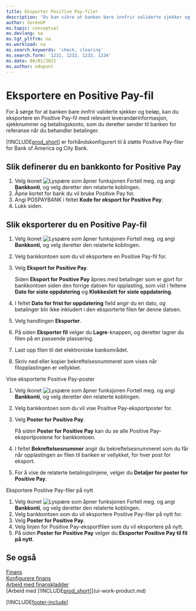 ```yaml
---
title: Eksporter Positive Pay-filer
description: 'Du kan sikre at banken bare innfrir validerte sjekker og beløp, ved å eksportere en Positive Pay-fil som inneholder leverandør-og betalingsinformasjon.'
author: SorenGP
ms.topic: conceptual
ms.devlang: na
ms.tgt_pltfrm: na
ms.workload: na
ms.search.keywords: 'check, clearing'
ms.search.form: '1231, 1232, 1233, 1234'
ms.date: 04/01/2021
ms.author: edupont
---
```

# Eksportere en Positive Pay-fil
For å sørge for at banken bare innfrir validerte sjekker og beløp, kan du eksportere en Positive Pay-fil med relevant leverandørinformasjon, sjekknummer og betalingskonto, som du deretter sender til banken for referanse når du behandler betalinger.

[!INCLUDE[prod_short](includes/prod_short.md)] er forhåndskonfigurert til å støtte Positive Pay-filer for Bank of America og City Bank.

## Slik definerer du en bankkonto for Positive Pay
1. Velg ikonet ![Lyspære som åpner funksjonen Fortell meg.](media/ui-search/search_small.png "Fortell hva du vil gjøre") og angi **Bankkonti**, og velg deretter den relaterte koblingen.
2. Åpne kortet for bank du vil bruke Positive Pay for.
3. Angi POSPAYBANK i feltet **Kode for eksport for Positive Pay**.
4. Lukk siden.

## Slik eksporterer du en Positive Pay-fil
1. Velg ikonet ![Lyspære som åpner funksjonen Fortell meg.](media/ui-search/search_small.png "Fortell hva du vil gjøre") og angi **Bankkonti**, og velg deretter den relaterte koblingen.
2. Velg bankkontoen som du vil eksportere en Positive Pay-fil for.
3. Velg **Eksport for Positive Pay**.

    Siden **Eksport for Positive Pay** åpnes med betalinger som er gjort for bankkontoen siden den forrige datoen for opplasting, som vist i feltene **Dato for siste oppdatering** og **Klokkeslett for siste oppdatering**.
4. I feltet **Dato for frist for oppdatering** field angir du en dato, og betalinger blir ikke inkludert i den eksporterte filen før denne datoen.
5. Velg handlingen **Eksporter**.
6. På siden **Eksporter fil** velger du **Lagre**-knappen, og deretter lagrer du filen på en passende plassering.
7. Last opp filen til det elektroniske bankområdet.
8. Skriv ned eller kopier bekreftelsesnummeret som vises når filopplastingen er vellykket.

Vise eksporterte Positive Pay-poster

1. Velg ikonet ![Lyspære som åpner funksjonen Fortell meg.](media/ui-search/search_small.png "Fortell hva du vil gjøre") og angi **Bankkonti**, og velg deretter den relaterte koblingen.
2. Velg bankkontoen som du vil vise Positive Pay-eksportposter for.
3. Velg **Poster for Positive Pay**.

    På siden **Poster for Positive Pay** kan du se alle Positive Pay-eksportpostene for bankkontoen.
4. I feltet **Bekreftelsesnummer** angir du bekreftelsesnummeret som du får når opplastingen av filen til banken er vellykket, for hver post for eksport.
5. For å vise de relaterte betalingslinjene, velger du **Detaljer for poster for Positive Pay**.

Eksportere Positive Pay-filer på nytt

1. Velg ikonet ![Lyspære som åpner funksjonen Fortell meg.](media/ui-search/search_small.png "Fortell hva du vil gjøre") og angi **Bankkonti**, og velg deretter den relaterte koblingen.
2. Velg bankkontoen som du vil eksportere Positive Pay-filer på nytt for.
3. Velg **Poster for Positive Pay**.
4. Velg linjen for Positive Pay-eksportfilen som du vil eksportere på nytt.
5. På siden **Poster for Positive Pay** velger du **Eksporter Positive Pay til fil på nytt**.

## Se også
[Finans](finance.md)  
[Konfigurere finans](finance-setup-finance.md)  
[Arbeid med finanskladder](ui-work-general-journals.md)  
[Arbeid med [!INCLUDE[prod_short](includes/prod_short.md)]](ui-work-product.md)


[!INCLUDE[footer-include](includes/footer-banner.md)]